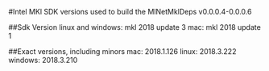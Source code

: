 #Intel MKl SDK versions used to build the MlNetMklDeps v0.0.0.4-0.0.0.6

##Sdk Version
linux and windows: mkl 2018 update 3
mac: mkl 2018 update 1

##Exact versions, including minors
mac: 2018.1.126
linux: 2018.3.222
windows: 2018.3.210